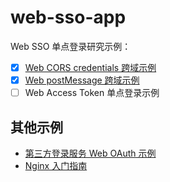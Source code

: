 # web-sso-app

Web SSO 单点登录研究示例：

- [x] [Web CORS credentials 跨域示例](./credentials/)
- [x] [Web postMessage 跨域示例](./postmessage/)
- [ ] Web Access Token 单点登录示例

## 其他示例

- [第三方登录服务 Web OAuth 示例](https://github.com/xuexb/web-oauth-app)
- [Nginx 入门指南](https://github.com/xuexb/learn-nginx)